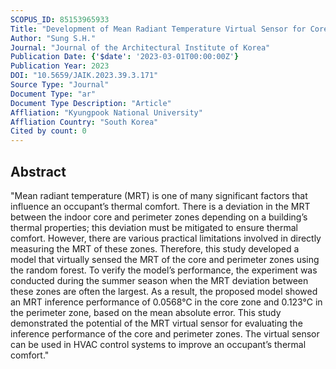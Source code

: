 ```yaml
---
SCOPUS_ID: 85153965933
Title: "Development of Mean Radiant Temperature Virtual Sensor for Core and Perimeter Zones during the Summer using Random Forest"
Author: "Sung S.H."
Journal: "Journal of the Architectural Institute of Korea"
Publication Date: {'$date': '2023-03-01T00:00:00Z'}
Publication Year: 2023
DOI: "10.5659/JAIK.2023.39.3.171"
Source Type: "Journal"
Document Type: "ar"
Document Type Description: "Article"
Affliation: "Kyungpook National University"
Affliation Country: "South Korea"
Cited by count: 0
---
```


## Abstract
"Mean radiant temperature (MRT) is one of many significant factors that influence an occupant’s thermal comfort. There is a deviation in the MRT between the indoor core and perimeter zones depending on a building’s thermal properties; this deviation must be mitigated to ensure thermal comfort. However, there are various practical limitations involved in directly measuring the MRT of these zones. Therefore, this study developed a model that virtually sensed the MRT of the core and perimeter zones using the random forest. To verify the model’s performance, the experiment was conducted during the summer season when the MRT deviation between these zones are often the largest. As a result, the proposed model showed an MRT inference performance of 0.0568°C in the core zone and 0.123°C in the perimeter zone, based on the mean absolute error. This study demonstrated the potential of the MRT virtual sensor for evaluating the inference performance of the core and perimeter zones. The virtual sensor can be used in HVAC control systems to improve an occupant’s thermal comfort."
